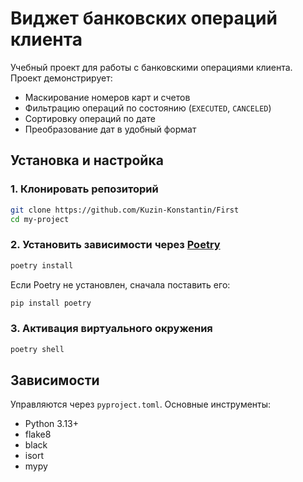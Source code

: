 # Виджет банковских операций клиента

Учебный проект для работы с банковскими операциями клиента.  
Проект демонстрирует:
- Маскирование номеров карт и счетов
- Фильтрацию операций по состоянию (`EXECUTED`, `CANCELED`)
- Сортировку операций по дате
- Преобразование дат в удобный формат

## Установка и настройка

### 1. Клонировать репозиторий
```bash
git clone https://github.com/Kuzin-Konstantin/First
cd my-project
```

### 2. Установить зависимости через [Poetry](https://python-poetry.org/)
```bash
poetry install
```

Если Poetry не установлен, сначала поставить его:
```bash
pip install poetry
```

### 3. Активация виртуального окружения
```bash
poetry shell
```

## Зависимости

Управляются через `pyproject.toml`. Основные инструменты:
- Python 3.13+
- flake8
- black
- isort
- mypy

